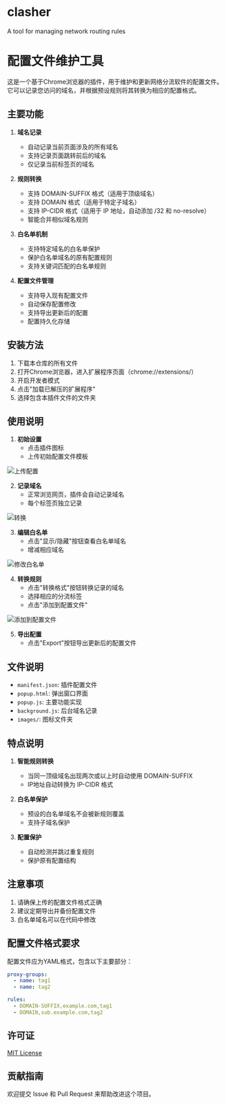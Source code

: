 # clasher
A tool for managing network routing rules

# 配置文件维护工具

这是一个基于Chrome浏览器的插件，用于维护和更新网络分流软件的配置文件。它可以记录您访问的域名，并根据预设规则将其转换为相应的配置格式。

## 主要功能

1. **域名记录**
   - 自动记录当前页面涉及的所有域名
   - 支持记录页面跳转前后的域名
   - 仅记录当前标签页的域名

2. **规则转换**
   - 支持 DOMAIN-SUFFIX 格式（适用于顶级域名）
   - 支持 DOMAIN 格式（适用于特定子域名）
   - 支持 IP-CIDR 格式（适用于 IP 地址，自动添加 /32 和 no-resolve）
   - 智能合并相似域名规则

3. **白名单机制**
   - 支持特定域名的白名单保护
   - 保护白名单域名的原有配置规则
   - 支持关键词匹配的白名单规则

4. **配置文件管理**
   - 支持导入现有配置文件
   - 自动保存配置修改
   - 支持导出更新后的配置
   - 配置持久化存储

## 安装方法

1. 下载本仓库的所有文件
2. 打开Chrome浏览器，进入扩展程序页面（chrome://extensions/）
3. 开启开发者模式
4. 点击"加载已解压的扩展程序"
5. 选择包含本插件文件的文件夹

## 使用说明

1. **初始设置**
   - 点击插件图标
   - 上传初始配置文件模板
     
![上传配置](https://github.com/user-attachments/assets/9069e732-3e2b-4679-8a77-85fe0fbe0c4e)

2. **记录域名**
   - 正常浏览网页，插件会自动记录域名
   - 每个标签页独立记录
     
![转换](https://github.com/user-attachments/assets/6c8e31fb-4ac7-4183-90c0-20a0b40200bf)

3. **编辑白名单**
   - 点击"显示/隐藏"按钮查看白名单域名
   - 增减相应域名
     
![修改白名单](https://github.com/user-attachments/assets/258f6363-94ea-4f99-8a1d-2573865f234f)

4. **转换规则**
   - 点击"转换格式"按钮转换记录的域名
   - 选择相应的分流标签
   - 点击"添加到配置文件"
     
![添加到配置文件](https://github.com/user-attachments/assets/6efdadbf-cf81-4ad2-be52-7998784944d6)

5. **导出配置**
   - 点击"Export"按钮导出更新后的配置文件

## 文件说明

- `manifest.json`: 插件配置文件
- `popup.html`: 弹出窗口界面
- `popup.js`: 主要功能实现
- `background.js`: 后台域名记录
- `images/`: 图标文件夹

## 特点说明

1. **智能规则转换**
   - 当同一顶级域名出现两次或以上时自动使用 DOMAIN-SUFFIX
   - IP地址自动转换为 IP-CIDR 格式

2. **白名单保护**
   - 预设的白名单域名不会被新规则覆盖
   - 支持子域名保护

3. **配置保护**
   - 自动检测并跳过重复规则
   - 保护原有配置结构

## 注意事项

1. 请确保上传的配置文件格式正确
2. 建议定期导出并备份配置文件
3. 白名单域名可以在代码中修改

## 配置文件格式要求

配置文件应为YAML格式，包含以下主要部分：
```yaml
proxy-groups:
  - name: tag1
  - name: tag2

rules:
  - DOMAIN-SUFFIX,example.com,tag1
  - DOMAIN,sub.example.com,tag2
```

## 许可证

[MIT License](LICENSE)

## 贡献指南

欢迎提交 Issue 和 Pull Request 来帮助改进这个项目。
